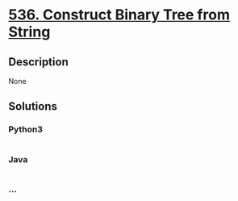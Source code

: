# [536. Construct Binary Tree from String](https://leetcode.com/problems/construct-binary-tree-from-string)

## Description
None


## Solutions


### Python3

```python

```

### Java

```java

```

### ...
```

```
